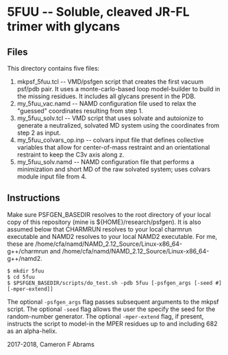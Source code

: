 # 5FUU -- Soluble, cleaved JR-FL trimer with glycans

## Files

This directory contains five files:
1. mkpsf_5fuu.tcl -- VMD/psfgen script that creates the first vacuum psf/pdb pair.  It uses a monte-carlo-based loop model-builder to build in the missing residues.  It includes all glycans present in the PDB.
2. my_5fuu_vac.namd -- NAMD configuration file used to relax the "guessed" coordinates resulting from step 1.
3. my_5fuu_solv.tcl -- VMD script that uses solvate and autoionize to generate a neutralized, solvated MD system using the coordinates from step 2 as input.
4. my_5fuu_colvars_op.inp -- colvars input file that defines collective variables that allow for center-of-mass restraint and an orientational restraint to keep the C3v axis along z.
5. my_5fuu_solv.namd -- NAMD configuration file that performs a minimization and short MD of the raw solvated system; uses colvars module input file from 4.

## Instructions

Make sure PSFGEN_BASEDIR resolves to the root directory of your local copy of this repository (mine is ${HOME}/research/psfgen).  It is also assumed below that CHARMRUN resolves to your local charmrun executable and NAMD2 resolves to your local NAMD2 executable.  For me, these are /home/cfa/namd/NAMD_2.12_Source/Linux-x86_64-g++/charmrun and /home/cfa/namd/NAMD_2.12_Source/Linux-x86_64-g++/namd2.

```
$ mkdir 5fuu
$ cd 5fuu
$ $PSFGEN_BASEDIR/scripts/do_test.sh -pdb 5fuu [-psfgen_args [-seed #] [-mper-extend]]
```

The optional `-psfgen_args` flag passes subsequent arguments to the mkpsf script.  The optional `-seed` flag allows the user the specify the seed for the random-number generator.  The optional `-mper-extend` flag, if present, instructs the script to model-in the MPER residues up to and including 682 as an alpha-helix.

2017-2018, Cameron F Abrams

